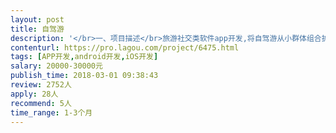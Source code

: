 ```yaml
---                
layout: post       
title: 自驾游           
description: '</br>一、项目描述</br>旅游社交类软件app开发,将自驾游从小群体组合扩大至所有爱好者都能通过平台自由组合，有更多的目的地以及更多的旅游的伴侣！</br>二、主要功能</br>1、行程发布及接单；</br>2、记账本；</br>3、支付；</br>4、商品销售；</br>5、论坛。</br>三、参考案例</br>捡人app</br>嗨走自驾app</br>四、人员要求</br>1、有良好的沟通能力；</br>2、技术娴熟；</br>3、有开发经验者优先。</br>'     
contenturl: https://pro.lagou.com/project/6475.html      
tags: [APP开发,android开发,iOS开发]            
salary: 20000-30000元          
publish_time: 2018-03-01 09:38:43         
review: 2752人                   
apply: 28人                   
recommend: 5人                   
time_range: 1-3个月              
---                 
```

